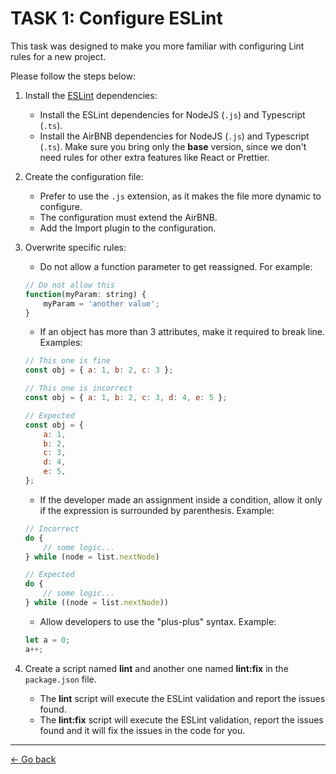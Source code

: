 # TASK 1: Configure ESLint

This task was designed to make you more familiar with configuring Lint rules for a new project.

Please follow the steps below:

1. Install the [ESLint](https://eslint.org/) dependencies:
    - Install the ESLint dependencies for NodeJS (`.js`) and Typescript (`.ts`).
    - Install the AirBNB dependencies for NodeJS (`.js`) and Typescript (`.ts`). Make sure you bring only the **base** version, since we don't need rules for other extra features like React or Prettier.
2. Create the configuration file:
    - Prefer to use the `.js` extension, as it makes the file more dynamic to configure.
    - The configuration must extend the AirBNB.
    - Add the Import plugin to the configuration.
3. Overwrite specific rules:
    * Do not allow a function parameter to get reassigned. For example:
    ```javascript
    // Do not allow this
    function(myParam: string) {
        myParam = 'another value';
    }
    ```
    * If an object has more than 3 attributes, make it required to break line. Examples:
    ```javascript
    // This one is fine
    const obj = { a: 1, b: 2, c: 3 };

    // This one is incorrect
    const obj = { a: 1, b: 2, c: 3, d: 4, e: 5 };

    // Expected
    const obj = {
        a: 1,
        b: 2,
        c: 3,
        d: 4,
        e: 5,
    };
    ```
    * If the developer made an assignment inside a condition, allow it only if the expression is surrounded by parenthesis. Example:
    ```javascript
    // Incorrect
    do {
        // some logic...
    } while (node = list.nextNode)

    // Expected
    do {
        // some logic...
    } while ((node = list.nextNode))
    ```
    * Allow developers to use the "plus-plus" syntax. Example:
    ```javascript
    let a = 0;
    a++;
    ```

4. Create a script named **lint** and another one named **lint:fix** in the `package.json` file.
    - The **lint** script will execute the ESLint validation and report the issues found.
    - The **lint:fix** script will execute the ESLint validation, report the issues found and it will fix the issues in the code for you.

---

[<- Go back](../../README.md)
